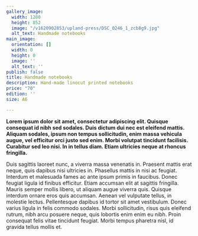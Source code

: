 ```yaml
---
gallery_image:
  width: 1280
  height: 852
  image: "/v1620902853/upland-press/DSC_0246_1_zcb8g9.jpg"
  alt_text: Handmade notebooks
main_image:
  orientation: []
  width: 0
  height: 0
  image: ''
  alt_text: ''
publish: false
title: Handmade notebooks
description: Hand-made linocut printed notebooks
price: "70"
edition: ''
size: A6

---
```

**Lorem ipsum dolor sit amet, consectetur adipiscing elit. Quisque consequat id nibh sed sodales. Duis dictum dui nec est eleifend mattis. Aliquam sodales, ipsum non tempus sollicitudin, enim massa vehicula augue, vel efficitur orci justo sed enim. Morbi volutpat tincidunt facilisis. Curabitur sed leo nisi. In in tellus diam. Etiam ultricies neque at rhoncus fringilla.**

Duis sagittis laoreet nunc, a viverra massa venenatis in. Praesent mattis erat neque, quis dapibus nisi ultricies in. Phasellus mattis in nisi ac feugiat. Interdum et malesuada fames ac ante ipsum primis in faucibus. Donec feugiat ligula id finibus efficitur. Etiam accumsan elit at sagittis fringilla. Mauris semper mollis libero, ut aliquam augue viverra quis. Quisque interdum ornare eros quis accumsan. Aenean vel vulputate tellus, in molestie lectus. Pellentesque dapibus id tortor sit amet vestibulum. Donec varius ligula in felis commodo sodales. Morbi sollicitudin, risus quis eleifend rutrum, nibh arcu posuere neque, quis lobortis enim enim eu nibh. Proin consequat felis vitae tincidunt feugiat. Morbi tempus pharetra nisl, id gravida tellus mollis et.